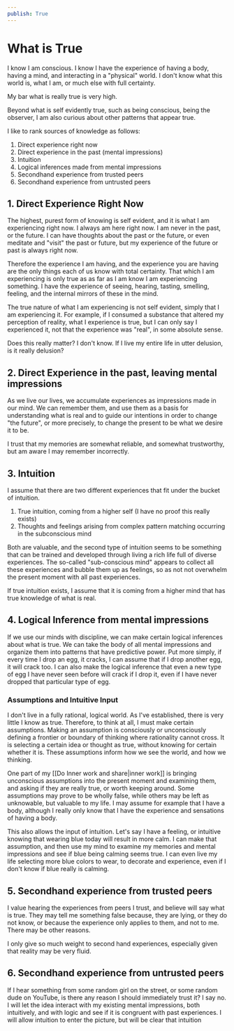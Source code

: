 ```yaml
---
publish: True
---
```


# What is True

I know I am conscious. I know I have the experience of having a body, having a mind, and interacting in a "physical" world.  I don't know what this world is, what I am, or much else with full certainty.

My bar what is really true is very high. 

Beyond what is self evidently true, such as being conscious, being the observer, I am also curious about other patterns that appear true.

I like to rank sources of knowledge as follows:
 
1. Direct experience right now
2. Direct experience in the past (mental impressions)
3. Intuition
4. Logical inferences made from mental impressions
5. Secondhand experience from trusted peers
6. Secondhand experience from untrusted peers

## 1. Direct Experience Right Now
The highest, purest form of knowing is self evident, and it is what I am experiencing right now. I always am here right now. I am never in the past, or the future. I can have thoughts about the past or the future, or even meditate and "visit" the past or future, but my experience of the future or past is always right now.

Therefore the experience I am having, and the experience you are having are the only things each of us know with total certainty. That which I am experiencing is only true as as far as I am know I am experiencing something. I have the experience of seeing, hearing, tasting, smelling, feeling, and the internal mirrors of these in the mind.  

The true nature of what I am experiencing is not self evident, simply that I am experiencing it. For example, if I consumed a substance that altered my perception of reality, what I experience is true, but I can only say I experienced it, not that the experience was "real", in some absolute sense. 

Does this really matter? I don't know. If I live my entire life in utter delusion,  is it really delusion? 

## 2. Direct Experience in the past, leaving mental impressions

As we live our lives, we accumulate experiences as impressions made in our mind. We can remember them, and use them as a basis for understanding what is real and to guide our intentions in order to change "the future", or more precisely, to change the present to be what we desire it to be. 

I trust that my memories are somewhat reliable, and somewhat trustworthy, but am aware I may remember incorrectly. 

## 3. Intuition
I assume that there are two different experiences that fit under the bucket of intuition.

 1. True intuition, coming from a higher self (I have no proof this really exists)
 2. Thoughts and feelings arising from complex pattern matching occurring in the subconscious mind

Both are valuable, and the second type of intuition seems to be something that can be trained and developed through living a rich life full of diverse experiences. The so-called "sub-conscious mind" appears to collect all these experiences and bubble them up as feelings, so as not not overwhelm the present moment with all past experiences. 

If true intuition exists, I assume that it is coming from a higher mind that has true knowledge of what is real. 

## 4.  Logical Inference from mental impressions
If we use our minds with discipline, we can make certain logical inferences about what is true. We can take the body of all mental impressions and organize them into patterns that have predictive power. Put more simply, if every time I drop an egg, it cracks, I can assume that if I drop another egg, it will crack too. I can also make the logical inference that even a new type of egg I have never seen before will crack if I drop it, even if I have never dropped that particular type of egg. 

### Assumptions and Intuitive Input
I don't live in a fully rational, logical world. As I've established, there is very little I know as true.  Therefore, to think at all, I must make certain assumptions. Making an assumption is consciously or unconsciously defining a frontier or boundary of thinking where rationality cannot cross. It is selecting a certain idea or thought as true, without knowing for certain whether it is. These assumptions inform how we see the world, and how we thinking. 

One part of my [[Do Inner work and share|inner work]] is bringing unconscious assumptions into the present moment and examining them, and asking if they are really true, or worth keeping around. Some assumptions may prove to be wholly false, while others may be left as unknowable, but valuable to my life. I may assume for example that I have a body, although I really only know that I have the experience and sensations of having a body. 

This also allows the input of intuition. Let's say I have a feeling, or intuitive knowing that wearing blue today will result in more calm. I can make that assumption, and then use my mind to examine my memories and mental impressions and see if blue being calming seems true. I can even live my life selecting more blue colors to wear, to decorate and experience, even if I don't know if blue really is calming. 

## 5. Secondhand experience from trusted peers
I value hearing the experiences from peers I trust, and believe will say what is true. They may tell me something false because, they are lying, or they do not know, or because the experience only applies to them, and not to me. There may be other reasons. 

I only give so much weight to second hand experiences, especially given that reality may be very fluid. 


## 6. Secondhand experience from untrusted peers
If I hear something from some random girl on the street, or some random dude on YouTube, is there any reason I should immediately trust it? I say no. I will let the idea interact with my existing mental impressions, both intuitively, and with logic and see if it is congruent with past experiences. I will allow intuition to enter the picture, but will be clear that intuition 



